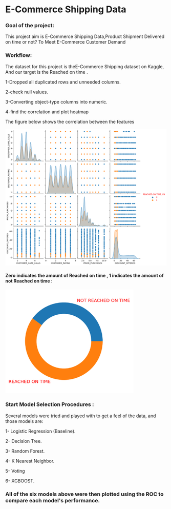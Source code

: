 # E-Commerce Shipping Data

### Goal of the project:
This project aim is E-Commerce Shipping Data,Product Shipment Delivered on time or not? To Meet E-Commerce Customer Demand 


### Workflow:

The dataset for this project is theE-Commerce Shipping  dataset on Kaggle, And our target is the Reached on time .

1-Dropped all duplicated rows and unneeded columns.

2-check null values.

3-Converting object-type columns into numeric.

4-find the correlation and plot heatmap

The figure below shows the correlation between the features 

<img src="https://github.com/hanaaalqarni5/E-Commerce_Classification/blob/main/correlation.png" width="700"/>

#### Zero indicates the amount of Reached on time , 1 indicates the amount of not Reached on time : 

<img src="https://github.com/hanaaalqarni5/E-Commerce_Classification/blob/main/ON%20TIME.png" width="400"/>

### Start Model Selection Procedures :
Several models were tried and played with to get a feel of the data, and those models are:

1- Logistic Regression (Baseline).

2- Decision Tree.

3- Random Forest.

4- K Nearest Neighbor.

5- Voting

6- XGBOOST.


### All of the six models above were then plotted using the ROC to compare each model's performance.
